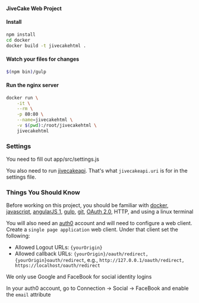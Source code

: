 #### JiveCake Web Project

#### Install

```sh
npm install
cd docker
docker build -t jivecakehtml .
```

#### Watch your files for changes

```sh
$(npm bin)/gulp
```

#### Run the nginx server

```sh
docker run \
    -it \
    --rm \
    -p 80:80 \
    --name=jivecakehtml \
    -v $(pwd):/root/jivecakehtml \
    jivecakehtml
```

### Settings

You need to fill out app/src/settings.js

You also need to run [jivecakeapi](https://github.com/troisio/jivecakeapi). That's what `jivecakeapi.uri` is for in the settings file.

### Things You Should Know

Before working on this project, you should be familiar with [docker](https://www.docker.com), [javascript](https://developer.mozilla.org/en-US/docs/Web/JavaScript), [angularJS 1](https://angularjs.org), [gulp](http://gulpjs.com/), [git](https://git-scm.com/doc), [OAuth 2.0](https://oauth.net/2), HTTP, and using a linux terminal

You will also need an [auth0](https://auth0.com) account and will need to configure a web client.
Create a `single page application` web client.
Under that client set the following:

- Allowed Logout URLs: `{yourOrigin}`
- Allowed callback URLs: `{yourOrigin}/oauth/redirect, {yourOrigin}oauth/redirect`, e.g., `http://127.0.0.1/oauth/redirect, https://localhost/oauth/redirect`

We only use Google and FaceBook for social identity logins

In your auth0 account, go to Connection -> Social -> FaceBook and enable the `email` attribute